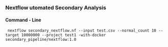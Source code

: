 ### Nextflow utomated Secondary Analysis

#### Command - Line
``` nextflow secondary_nextflow.nf --input test.csv --normal_count 10 --target 10000000 --project test1 -with-docker secondary_pipeline/nextflow:1.0```

